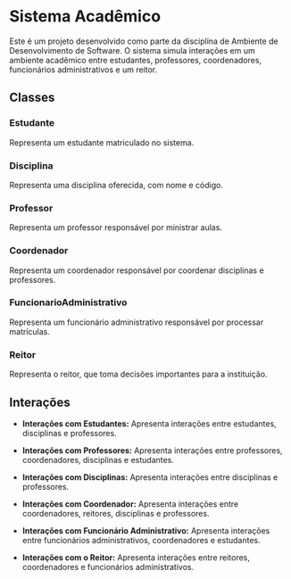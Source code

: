 # Sistema Acadêmico

Este é um projeto desenvolvido como parte da disciplina de Ambiente de Desenvolvimento de Software. O sistema simula interações em um ambiente acadêmico entre estudantes, professores, coordenadores, funcionários administrativos e um reitor.

## Classes

### Estudante

Representa um estudante matriculado no sistema.

### Disciplina

Representa uma disciplina oferecida, com nome e código.

### Professor

Representa um professor responsável por ministrar aulas.

### Coordenador

Representa um coordenador responsável por coordenar disciplinas e professores.

### FuncionarioAdministrativo

Representa um funcionário administrativo responsável por processar matrículas.

### Reitor

Representa o reitor, que toma decisões importantes para a instituição.

## Interações

- **Interações com Estudantes:** Apresenta interações entre estudantes, disciplinas e professores.

- **Interações com Professores:** Apresenta interações entre professores, coordenadores, disciplinas e estudantes.

- **Interações com Disciplinas:** Apresenta interações entre disciplinas e professores.

- **Interações com Coordenador:** Apresenta interações entre coordenadores, reitores, disciplinas e professores.

- **Interações com Funcionário Administrativo:** Apresenta interações entre funcionários administrativos, coordenadores e estudantes.

- **Interações com o Reitor:** Apresenta interações entre reitores, coordenadores e funcionários administrativos.